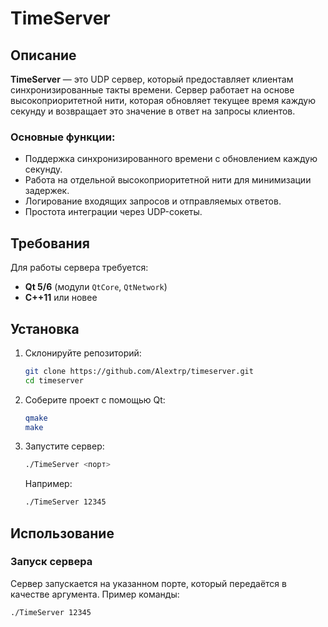 # TimeServer

## Описание

**TimeServer** — это UDP сервер, который предоставляет клиентам синхронизированные такты времени. Сервер работает на основе высокоприоритетной нити, которая обновляет текущее время каждую секунду и возвращает это значение в ответ на запросы клиентов.

### Основные функции:
- Поддержка синхронизированного времени с обновлением каждую секунду.
- Работа на отдельной высокоприоритетной нити для минимизации задержек.
- Логирование входящих запросов и отправляемых ответов.
- Простота интеграции через UDP-сокеты.

## Требования

Для работы сервера требуется:
- **Qt 5/6** (модули `QtCore`, `QtNetwork`)
- **C++11** или новее

## Установка

1. Склонируйте репозиторий:
    ```bash
    git clone https://github.com/Alextrp/timeserver.git
    cd timeserver
    ```

2. Соберите проект с помощью Qt:
    ```bash
    qmake
    make
    ```

3. Запустите сервер:
    ```bash
    ./TimeServer <порт>
    ```
   Например:
    ```bash
    ./TimeServer 12345
    ```

## Использование

### Запуск сервера

Сервер запускается на указанном порте, который передаётся в качестве аргумента. Пример команды:

```bash
./TimeServer 12345
